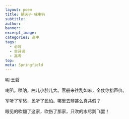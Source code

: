 ```yaml
---
layout: poem
title: 朝天子·咏喇叭
subtitle: 
author: 
banner: 
excerpt_image: 
categories: 高中
tags:
  - 必背
  - 古诗词
  - 高考
top: 
meta: Springfield
---
```


明·王磐

喇叭，唢呐，曲儿小腔儿大。官船来往乱如麻，全仗你抬声价。

军听了军愁，民听了民怕。哪里去辨甚么真共假？

眼见的吹翻了这家，吹伤了那家，只吹的水尽鹅飞罢！
